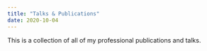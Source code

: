 ```yaml
---
title: "Talks & Publications"
date: 2020-10-04
---
```


This is a collection of all of my professional publications and talks.  